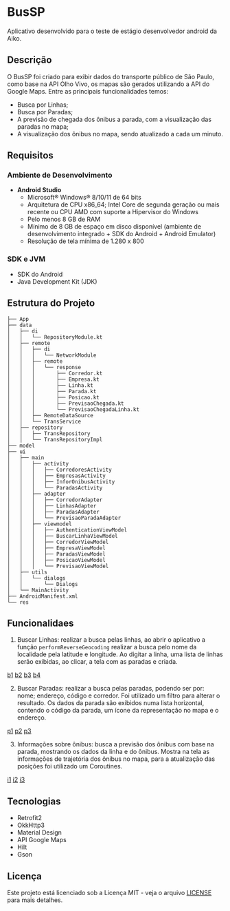 # BusSP

Aplicativo desenvolvido para o teste de estágio desenvolvedor android da Aiko.

## Descrição

O BusSP foi criado para exibir dados do transporte público de São Paulo, como base na API Olho Vivo,
os mapas são gerados utilizando a API do Google Maps. Entre as principais funcionalidades temos:

- Busca por Linhas;
- Busca por Paradas;
- A previsão de chegada dos ônibus a parada, com a visualização das paradas no mapa;
- A visualização dos ônibus no mapa, sendo atualizado a cada um minuto.

## Requisitos

### Ambiente de Desenvolvimento

- **Android Studio**
    - Microsoft® Windows® 8/10/11 de 64 bits
    - Arquitetura de CPU x86_64; Intel Core de segunda geração ou mais recente ou CPU AMD com
      suporte a Hipervisor do Windows
    - Pelo menos 8 GB de RAM
    - Mínimo de 8 GB de espaço em disco disponível (ambiente de desenvolvimento integrado + SDK do
      Android + Android Emulator)
    - Resolução de tela mínima de 1.280 x 800

### SDK e JVM

- SDK do Android
- Java Development Kit (JDK)

## Estrutura do Projeto

```plaintext
├── App
├── data
│   ├── di
│   │   └── RepositoryModule.kt
│   ├── remote
│   │   ├── di
│   │   │   └── NetworkModule
│   │   ├── remote
│   │   │   └── response
│   │   │       ├── Corredor.kt
│   │   │       ├── Empresa.kt
│   │   │       ├── Linha.kt
│   │   │       ├── Parada.kt
│   │   │       ├── Posicao.kt
│   │   │       ├── PrevisaoChegada.kt
│   │   │       └── PrevisaoChegadaLinha.kt
│   │   ├── RemoteDataSource
│   │   └── TransService
│   ├── repository
│   │   ├── TransRepository
│   │   └── TransRepositoryImpl
├── model
├── ui
│   ├── main
│   │   ├── activity
│   │   │   ├── CorredoresActivity
│   │   │   ├── EmpresasActivity
│   │   │   ├── InforOnibusActivity
│   │   │   └── ParadasActivity
│   │   ├── adapter
│   │   │   ├── CorredorAdapter
│   │   │   ├── LinhasAdapter
│   │   │   ├── ParadasAdapter
│   │   │   └── PrevisaoParadaAdapter
│   │   ├── viewmodel
│   │   │   ├── AuthenticationViewModel
│   │   │   ├── BuscarLinhaViewModel
│   │   │   ├── CorredorViewModel
│   │   │   ├── EmpresaViewModel
│   │   │   ├── ParadasViewModel
│   │   │   ├── PosicaoViewModel
│   │   │   └── PrevisaoViewModel
│   ├── utils
│   │   └── dialogs
│   │       └── Dialogs
│   └── MainActivity
├── AndroidManifest.xml
└── res
```

## Funcionalidaes

1. Buscar Linhas: realizar a busca pelas linhas, ao abrir o aplicativo a
   função `performReverseGeocoding` realizar a busca pelo nome da localidade pela latitude e
   longitude. Ao digitar a linha, uma lista de linhas serão exibidas, ao clicar, a tela com as
   paradas e criada.

[b1](/AppBusSP/imagens/Screenshot_20240702_200835.png) [b2](/AppBusSP/imagens/Screenshot_20240702_200946.png) [b3](/AppBusSP/imagens/Screenshot_20240702_201012.png) [b4](/AppBusSP/imagens/Screenshot_20240702_201027.png)

2. Buscar Paradas: realizar a busca pelas paradas, podendo ser por: nome; endereço, código e
   corredor. Foi utilizado um filtro para alterar o resultado. Os dados da parada são exibidos numa
   lista horizontal, contendo o código da parada, um ícone da representação no mapa e o endereço.

[p1](/AppBusSP/imagens/p1.png) [p2](/AppBusSP/imagens/p2.png) [p3](/AppBusSP/imagens/p3.png)

3. Informações sobre ônibus: busca a previsão dos ônibus com base na parada, mostrando os dados da
   linha e do ônibus. Mostra na tela as informações de trajetória dos ônibus no mapa, para a
   atualização das posições foi utilizado um Coroutines.

[i1](/AppBusSP/imagens/i1.png) [i2](/AppBusSP/imagens/i2.png) [i3](/AppBusSP/imagens/i3.png)

## Tecnologias

- Retrofit2
- OkkHttp3
- Material Design
- API Google Maps
- Hilt
- Gson

## Licença

Este projeto está licenciado sob a Licença MIT - veja o arquivo [LICENSE](LICENSE) para mais
detalhes.
